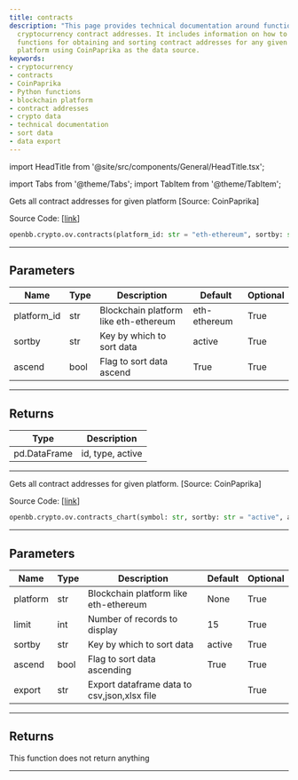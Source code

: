 ```yaml
---
title: contracts
description: "This page provides technical documentation around functions related to"
  cryptocurrency contract addresses. It includes information on how to use Python
  functions for obtaining and sorting contract addresses for any given blockchain
  platform using CoinPaprika as the data source.
keywords:
- cryptocurrency
- contracts
- CoinPaprika
- Python functions
- blockchain platform
- contract addresses
- crypto data
- technical documentation
- sort data
- data export
---
```


import HeadTitle from '@site/src/components/General/HeadTitle.tsx';

<HeadTitle title="crypto.ov.contracts - Reference | OpenBB SDK Docs" />

import Tabs from '@theme/Tabs';
import TabItem from '@theme/TabItem';

<Tabs>
<TabItem value="model" label="Model" default>

Gets all contract addresses for given platform [Source: CoinPaprika]

Source Code: [[link](https://github.com/OpenBB-finance/OpenBBTerminal/tree/main/openbb_terminal/cryptocurrency/overview/coinpaprika_model.py#L400)]

```python
openbb.crypto.ov.contracts(platform_id: str = "eth-ethereum", sortby: str = "active", ascend: bool = True)
```

---

## Parameters

| Name | Type | Description | Default | Optional |
| ---- | ---- | ----------- | ------- | -------- |
| platform_id | str | Blockchain platform like eth-ethereum | eth-ethereum | True |
| sortby | str | Key by which to sort data | active | True |
| ascend | bool | Flag to sort data ascend | True | True |


---

## Returns

| Type | Description |
| ---- | ----------- |
| pd.DataFrame | id, type, active |
---

</TabItem>
<TabItem value="view" label="Chart">

Gets all contract addresses for given platform. [Source: CoinPaprika]

Source Code: [[link](https://github.com/OpenBB-finance/OpenBBTerminal/tree/main/openbb_terminal/cryptocurrency/overview/coinpaprika_view.py#L349)]

```python
openbb.crypto.ov.contracts_chart(symbol: str, sortby: str = "active", ascend: bool = True, limit: int = 15, export: str = "")
```

---

## Parameters

| Name | Type | Description | Default | Optional |
| ---- | ---- | ----------- | ------- | -------- |
| platform | str | Blockchain platform like eth-ethereum | None | True |
| limit | int | Number of records to display | 15 | True |
| sortby | str | Key by which to sort data | active | True |
| ascend | bool | Flag to sort data ascending | True | True |
| export | str | Export dataframe data to csv,json,xlsx file |  | True |


---

## Returns

This function does not return anything

---

</TabItem>
</Tabs>
